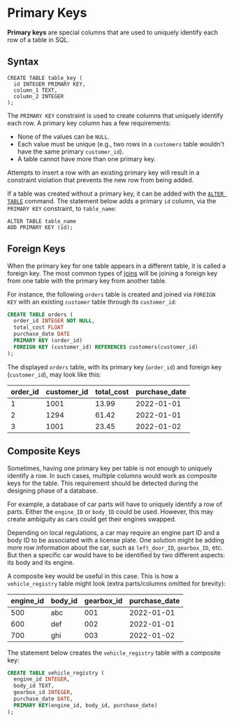 # Primary Keys

**Primary keys** are special columns that are used to uniquely identify each row of a table in SQL.

## Syntax

```pseudo
CREATE TABLE table_key (
  id INTEGER PRIMARY KEY,
  column_1 TEXT,
  column_2 INTEGER
);
```

The `PRIMARY KEY` constraint is used to create columns that uniquely identify each row. A primary key column has a few requirements:

- None of the values can be `NULL`.
- Each value must be unique (e.g., two rows in a `customers` table wouldn't have the same primary `customer_id`).
- A table cannot have more than one primary key.

Attempts to insert a row with an existing primary key will result in a constraint violation that prevents the new row from being added.

If a table was created without a primary key, it can be added with the [`ALTER TABLE`](https://www.codecademy.com/resources/docs/sql/commands/alter-table) command. The statement below adds a primary `id` column, via the `PRIMARY KEY` constraint, to `table_name`:

```pseudo
ALTER TABLE table_name
ADD PRIMARY KEY (id);
```

## Foreign Keys

When the primary key for one table appears in a different table, it is called a foreign key. The most common types of [joins](https://www.codecademy.com/resources/docs/sql/joins) will be joining a foreign key from one table with the primary key from another table.

For instance, the following `orders` table is created and joined via `FOREIGN KEY` with an existing `customer` table through its `customer_id`:

```sql
CREATE TABLE orders (
  order_id INTEGER NOT NULL,
  total_cost FLOAT
  purchase_date DATE
  PRIMARY KEY (order_id)
  FOREIGN KEY (customer_id) REFERENCES customers(customer_id)
);
```

The displayed `orders` table, with its primary key (`order_id`) and foreign key (`customer_id`), may look like this:

| order_id | customer_id | total_cost | purchase_date |
| -------- | ----------- | ---------- | ------------- |
| 1        | 1001        | 13.99      | 2022-01-01    |
| 2        | 1294        | 61.42      | 2022-01-01    |
| 3        | 1001        | 23.45      | 2022-01-02    |

## Composite Keys

Sometimes, having one primary key per table is not enough to uniquely identify a row. In such cases, multiple columns would work as composite keys for the table. This requirement should be detected during the designing phase of a database.

For example, a database of car parts will have to uniquely identify a row of parts. Either the `engine_ID` or `body_ID` could be used. However, this may create ambiguity as cars could get their engines swapped.

Depending on local regulations, a car may require an engine part ID and a body ID to be associated with a license plate. One solution might be adding more row information about the car, such as `left_door_ID`, `gearbox_ID`, etc. But then a specific car would have to be identified by two different aspects: its body and its engine.

A composite key would be useful in this case. This is how a `vehicle_registry` table might look (extra parts/columns omitted for brevity):

| engine_id | body_id | gearbox_id | purchase_date |
| --------- | ------- | ---------- | ------------- |
| 500       | abc     | 001        | 2022-01-01    |
| 600       | def     | 002        | 2022-01-01    |
| 700       | ghi     | 003        | 2022-01-02    |

The statement below creates the `vehicle_registry` table with a composite key:

```sql
CREATE TABLE vehicle_registry (
  engine_id INTEGER,
  body_id TEXT,
  gearbox_id INTEGER,
  purchase_date DATE,
  PRIMARY KEY(engine_id, body_id, purchase_date)
);
```
